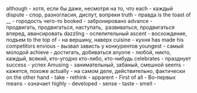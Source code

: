 although - хотя, если бы даже, несмотря на то, что
each - каждый
dispute - спор, разногласия, диспут, вопреки
truth - правда
is the toast of __ - городость чего-то 
booked - забронировано
advance - продвигать, продвигаться, наступать,  развиваться, продвигаться вперед, авансировать
dazzling - ослепительный
ascent - восхождение, подъем
to the top of - на вершину, наверх
cuisine - кухня
has made his competitors envious - вызвал зависть у конкурентов
youngest - самый молодой
achieve - достигать, добиваться
anyone - любой, никто, каждый, всякий, кто-угодно кто-либо, кто-нибудь
celebrates - празднует
success - успех
Amusing - занимательный, забаный, смешной
seems - кажется, похоже
actually - на самом деле, действительно, фактически
on the other hand - 
take - 
rethink - 
apparent - 
First of all - Во-первых
means - означает
highly - 
developed - 
sense - 
taste - 
smell - 
